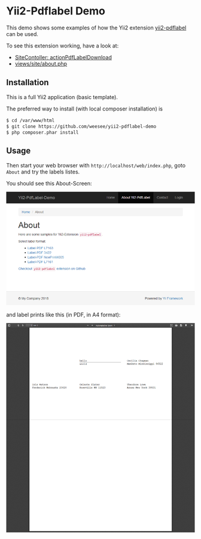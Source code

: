 Yii2-Pdflabel Demo
==================

This demo shows some examples of how the Yii2 extension
[yii2-pdflabel](https://github.com/WeeSee/yii2-pdflabel) can be used.

To see this extension working, have a look at:

* [SiteContoller: actionPdfLabelDownload](/controllers/SiteController.php#L132)
* [views/site/about.php](/views/site/about.php)

Installation
------------

This is a full Yii2 application (basic template).

The preferred way to install (with local composer installation) is 

    $ cd /var/www/html
    $ git clone https://github.com/weesee/yii2-pdflabel-demo
    $ php composer.phar install

Usage
-----

Then start your web browser with ```http://localhost/web/index.php```, goto ```About```
and try the labels listes.

You should see this About-Screen:

![About-Screen](/images/yii2-pdflabel-1.png)

and label prints like this (in PDF, in A4 format):

![Label page](/images/yii2-pdflabel-2.png)



